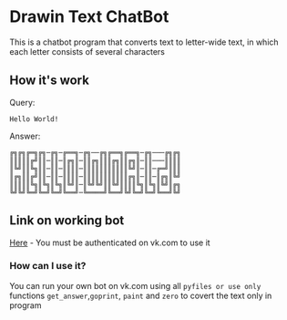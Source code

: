 
# Drawin Text ChatBot

This is a chatbot program that converts text to letter-wide text, in which each letter consists of several characters

## How it's work

Query:

```Hello World!```

Answer:

```
╔╗╔╗╔═╗╔╗─╔╗─╔══╗─╔╗──╔╗╔══╗╔══╗─╔╗───╔╗╔╗
║║║║║╔╝║║─║║─║╔╗║─║║╔╗║║║╔╗║║╔╗║─║║───║║║║
║╚╝║║╚╗║║─║║─║║║║─║║║║║║║║║║║╚╝║─║║─╔═╝║║║
║╔╗║║╔╝║║─║║─║║║║─║║║║║║║║║║║╔╗║─║║─║╔╗║╚╝
║║║║║╚╗║╚╗║╚╗║╚╝║─║╚╝╚╝║║╚╝║║║║╚╗║╚╗║╚╝║╔╗
╚╝╚╝╚═╝╚═╝╚═╝╚══╝─╚════╝╚══╝╚╝╚═╝╚═╝╚══╝╚╝
```

## Link on working bot

[Here](https://vk.com/im?sel=-146168940) - You must be authenticated on vk.com to use it

### How can I use it?

You can run your own bot on vk.com using all ```pyfiles or use only``` functions ```get_answer```,```goprint```, ```paint``` and ```zero``` to covert the text only in program 
